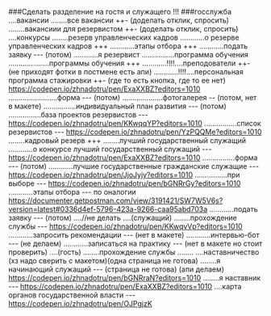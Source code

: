 ###Сделать разделение на гостя и служащего !!!
###госслужба
....вакансии
........все вакансии ++- (доделать отклик, спросить)
........вакансиии для резервистом ++- (доделать отклик, спросить)
....конкурсы
........резерв управленческих кадров
............о резерве управленческих кадров +++
............этапы отбора +++
............подать заявку --- (потом)
............я резервист 
................программа обучения
....................программы обучения +++
............!!!!....преподователи ++- (не приходят фотки в постмене есть апи)
............!!!!....персональная программа стажировки ++- (где то есть кнопка, где то ее нет) https://codepen.io/zhnadotru/pen/ExaXXBZ?editors=1010
........................форма --- (потом)
....................фотогалерея -- (потом, нет в макете)
................индивидуальный план развития --- (потом)
................база проектов резервистов --- https://codepen.io/zhnadotru/pen/KKwqqYP?editors=1010
................список резервистов --- https://codepen.io/zhnadotru/pen/YzPQQMe?editors=1010
........кадровый резерв +++
........лучший государственный служащий 
............о конкурсе лучший государственный служащий ---  https://codepen.io/zhnadotru/pen/ExaXXBZ?editors=1010
................форма --- (потом)
............лучшие государственные гражданские служащие --- https://codepen.io/zhnadotru/pen/JjoJyjy?editors=1010
................при выборе --- https://codepen.io/zhnadotru/pen/bGNRrGy?editors=1010
............этапы отбора --- по оналогии https://documenter.getpostman.com/view/3191421/SW7W5V6s?version=latest#0336d4ef-5796-423a-9266-caa95abd703a
............подать заявку --- (потом)
....//не делать
....(служащий)
........прохождение службы --- https://codepen.io/zhnadotru/pen/KKwqvVp?editors=1010
............запросить рекомендации --- (нет в макете)
............интервью-бот --- (не делаем)
............записаться на практику --- (нет в макете но стоит проверить)
....(гость)
........прохождение службы
........
....наставничество (хз надо сверить с макетом)(одна страница не готова)
........я начинающий служащий --- (страница не готова) (апи делаем) https://codepen.io/zhnadotru/pen/bGNRraN?editors=1010
........я наставник --- https://codepen.io/zhnadotru/pen/ExaXXBZ?editors=1010
....карта органов государственной власти --- https://codepen.io/zhnadotru/pen/OJPgjzK